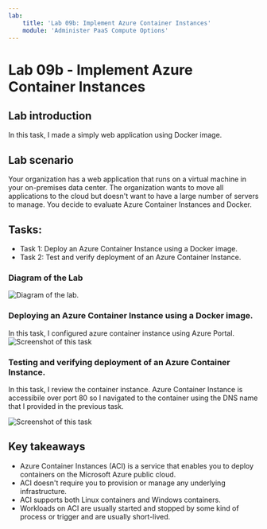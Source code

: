 ```yaml
---
lab:
    title: 'Lab 09b: Implement Azure Container Instances'
    module: 'Administer PaaS Compute Options'
---
```


# Lab 09b - Implement Azure Container Instances

## Lab introduction

In this task, I made a simply web application using Docker image.

## Lab scenario

Your organization has a web application that runs on a virtual machine in your on-premises data center. The organization wants to move all applications to the cloud but doesn't want to have a large number of servers to manage. You decide to evaluate Azure Container Instances and Docker.

## Tasks:

+ Task 1: Deploy an Azure Container Instance using a Docker image.
+ Task 2: Test and verify deployment of an Azure Container Instance.


### Diagram of the Lab
![Diagram of the lab.](../media/az104-lab09a-architecture.png)

### Deploying an Azure Container Instance using a Docker image.

In this task, I configured azure container instance using Azure Portal.
![Screenshot of this task](../media/az104-lab09a-architecture.png)


### Testing and verifying deployment of an Azure Container Instance.

In this task, I review the container instance. Azure Container Instance is accessibile over port 80 so I navigated to the container
using the DNS name that I provided in the previous task.

![Screenshot of this task](../media/az104-lab09a-architecture.png)


## Key takeaways

+ Azure Container Instances (ACI) is a service that enables you to deploy containers on the Microsoft Azure public cloud.
+ ACI doesn't require you to provision or manage any underlying infrastructure.
+ ACI supports both Linux containers and Windows containers.
+ Workloads on ACI are usually started and stopped by some kind of process or trigger and are usually short-lived. 